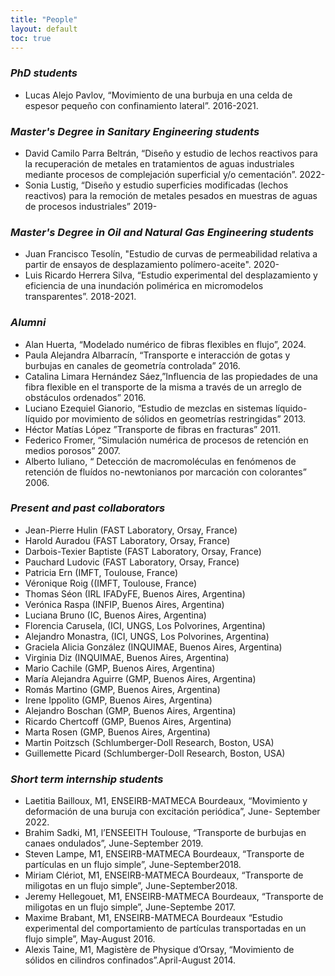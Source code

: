 ```yaml
---
title: "People"
layout: default
toc: true
---
```

### *PhD students*

- Lucas Alejo Pavlov, “Movimiento de una burbuja en una celda de espesor pequeño con confinamiento lateral”. 2016-2021.

### *Master's Degree in Sanitary Engineering students*

- David Camilo Parra Beltrán, “Diseño y estudio de lechos reactivos para la recuperación de metales en tratamientos de aguas industriales mediante procesos de complejación superficial y/o cementación”. 2022-
- Sonia Lustig, “Diseño y estudio superficies modificadas (lechos reactivos) para la remoción de metales pesados en muestras de aguas de procesos industriales” 2019-

### *Master's Degree in Oil and Natural Gas Engineering students*
- Juan Francisco Tesolín, "Estudio de curvas de permeabilidad relativa a partir de ensayos de desplazamiento polímero-aceite". 2020-
- Luis Ricardo Herrera Silva, “Estudio experimental del desplazamiento y eficiencia de una inundación polimérica en micromodelos transparentes”. 2018-2021.


### *Alumni*

- Alan Huerta, “Modelado numérico de fibras flexibles en flujo”,  2024.
- Paula Alejandra Albarracín, “Transporte e interacción de gotas y burbujas en canales de geometría controlada”  2016.
- Catalina Limara Hernández Sáez,”Influencia de las propiedades de una fibra flexible en el transporte de la misma a través de un arreglo de obstáculos ordenados” 2016.
- Luciano Ezequiel Gianorio, “Estudio de mezclas en sistemas líquido-líquido por movimiento de sólidos en geometrías restringidas” 2013. 
- Héctor Matías López ”Transporte de fibras en fracturas”  2011. 
- Federico Fromer, “Simulación numérica de procesos de retención en medios porosos”  2007. 
- Alberto Iuliano, “ Detección de macromoléculas en fenómenos de retención de fluídos no-newtonianos por marcación con colorantes” 2006. 

### *Present and past collaborators*
- Jean-Pierre Hulin (FAST Laboratory, Orsay, France)
- Harold Auradou (FAST Laboratory, Orsay, France)
- Darbois-Texier Baptiste (FAST Laboratory, Orsay, France)
- Pauchard Ludovic (FAST Laboratory, Orsay, France)
- Patricia Ern (IMFT, Toulouse, France)
- Véronique Roig ((IMFT, Toulouse, France)
- Thomas Séon (IRL IFADyFE, Buenos Aires, Argentina)
- Verónica Raspa (INFIP, Buenos Aires, Argentina)
- Luciana Bruno (IC, Buenos Aires, Argentina)
- Florencia Carusela, (ICI, UNGS, Los Polvorines, Argentina) 
- Alejandro Monastra, (ICI, UNGS, Los Polvorines, Argentina)
- Graciela Alicia González (INQUIMAE, Buenos Aires, Argentina)
- Virginia Diz (INQUIMAE, Buenos Aires, Argentina)
- Mario Cachile (GMP, Buenos Aires, Argentina)
- María Alejandra Aguirre (GMP, Buenos Aires, Argentina)
- Romás Martino (GMP, Buenos Aires, Argentina)
- Irene Ippolito (GMP, Buenos Aires, Argentina)
- Alejandro Boschan (GMP, Buenos Aires, Argentina)
- Ricardo Chertcoff (GMP, Buenos Aires, Argentina)
- Marta Rosen (GMP, Buenos Aires, Argentina)
- Martin Poitzsch (Schlumberger-Doll Research, Boston, USA)
- Guillemette Picard (Schlumberger-Doll Research, Boston, USA)


### *Short term internship students*

- Laetitia Bailloux, M1, ENSEIRB-MATMECA Bourdeaux, “Movimiento y deformación de una buruja con excitación periódica”, June- September 2022.
- Brahim Sadki, M1, l’ENSEEITH Toulouse, “Transporte de burbujas en canaes ondulados”, June-September 2019.
- Steven Lampe, M1, ENSEIRB-MATMECA Bourdeaux, “Transporte de partículas en un flujo simple”, June-September2018. 
- Miriam Clériot, M1, ENSEIRB-MATMECA Bourdeaux, “Transporte de miligotas en un flujo simple”, June-September2018. 
- Jeremy Hellegouet, M1, ENSEIRB-MATMECA Bourdeaux, “Transporte de miligotas en un flujo simple”, June-Septembe 2017. 
- Maxime Brabant, M1, ENSEIRB-MATMECA Bourdeaux “Estudio experimental del comportamiento de partículas transportadas en un flujo simple”, May-August 2016.
- Alexis Taine, M1, Magistère de Physique d’Orsay, “Movimiento de sólidos en cilindros confinados”.April-August 2014. 

